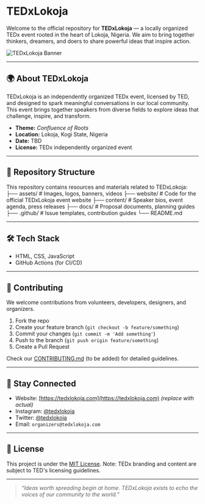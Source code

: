 # TEDxLokoja

Welcome to the official repository for **TEDxLokoja** — a locally organized TEDx event rooted in the heart of Lokoja, Nigeria. We aim to bring together thinkers, dreamers, and doers to share powerful ideas that inspire action.

![TEDxLokoja Banner](https://your-banner-image-url.com) <!-- Replace with actual image URL if available -->

---

## 🌍 About TEDxLokoja

TEDxLokoja is an independently organized TEDx event, licensed by TED, and designed to spark meaningful conversations in our local community. This event brings together speakers from diverse fields to explore ideas that challenge, inspire, and transform.

- **Theme:** _Confluence of Roots_
- **Location:** Lokoja, Kogi State, Nigeria
- **Date:** TBD
- **License:** TEDx independently organized event

---

## 📁 Repository Structure

This repository contains resources and materials related to TEDxLokoja:
├── assets/ # Images, logos, banners, videos
├── website/ # Code for the official TEDxLokoja event website
├── content/ # Speaker bios, event agenda, press releases
├── docs/ # Proposal documents, planning guides
├── .github/ # Issue templates, contribution guides
└── README.md

---

## 🛠️ Tech Stack
- HTML, CSS, JavaScript
- GitHub Actions (for CI/CD)

---

## 🤝 Contributing

We welcome contributions from volunteers, developers, designers, and organizers.

1. Fork the repo
2. Create your feature branch (`git checkout -b feature/something`)
3. Commit your changes (`git commit -m 'Add something'`)
4. Push to the branch (`git push origin feature/something`)
5. Create a Pull Request

Check our [CONTRIBUTING.md](CONTRIBUTING.md) (to be added) for detailed guidelines.

---

## 📣 Stay Connected

- Website: [https://tedxlokoja.com](https://tedxlokoja.com) *(replace with actual)*
- Instagram: [@tedxlokoja](https://instagram.com/tedxlokoja)
- Twitter: [@tedxlokoja](https://twitter.com/tedxlokoja)
- Email: `organizers@tedxlokoja.com`

---

## 📄 License

This project is under the [MIT License](LICENSE). Note: TEDx branding and content are subject to TED's licensing guidelines.

---

> _“Ideas worth spreading begin at home. TEDxLokoja exists to echo the voices of our community to the world.”_

